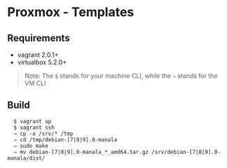 # Proxmox - Templates

## Requirements

  * vagrant 2.0.1+
  * virtualbox 5.2.0+

> Note: The `$` stands for your machine CLI, while the `⇒` stands for the VM CLI

## Build

```
  $ vagrant up
  $ vagrant ssh
  ⇒ cp -a /srv/* /tmp
  ⇒ cd /tmp/debian-[7|8|9].0-manala
  ⇒ sudo make
  ⇒ mv debian-[7|8|9].0-manala_*_amd64.tar.gz /srv/debian-[7|8|9].0-manala/dist/
```

